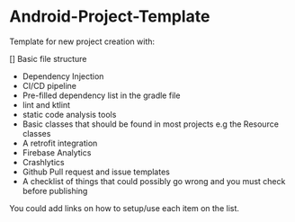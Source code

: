 # Android-Project-Template

Template for new project creation with:

[] Basic file structure
- Dependency Injection
- CI/CD pipeline
- Pre-filled dependency list in the gradle file
- lint and ktlint
- static code analysis tools
- Basic classes that should be found in most projects e.g the Resource classes
- A retrofit integration
- Firebase Analytics
- Crashlytics
- Github Pull request and issue templates
- A checklist of things that could possibly go wrong and you must check before publishing

You could add links on how to setup/use each item on the list.
